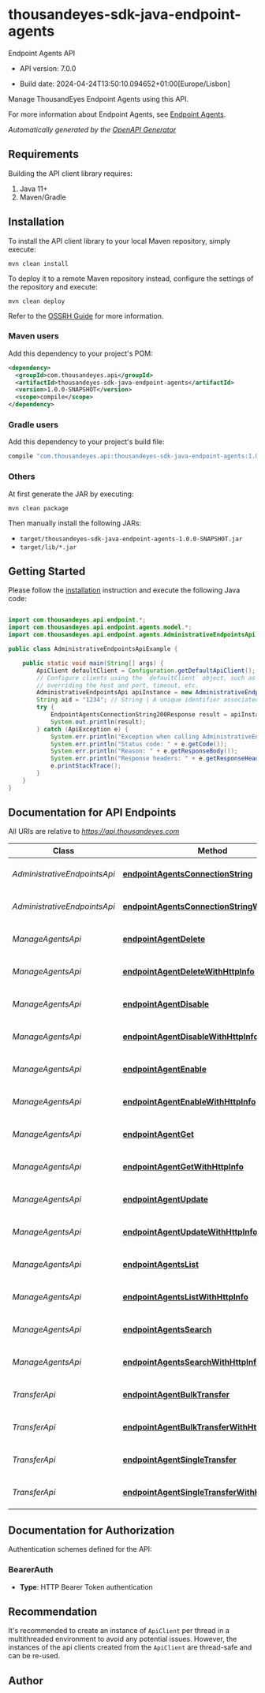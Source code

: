 # thousandeyes-sdk-java-endpoint-agents

Endpoint Agents API

- API version: 7.0.0

- Build date: 2024-04-24T13:50:10.094652+01:00[Europe/Lisbon]

Manage ThousandEyes Endpoint Agents using this API. 

For more information about Endpoint Agents, see [Endpoint Agents](https://docs.thousandeyes.com/product-documentation/global-vantage-points/endpoint-agents).


*Automatically generated by the [OpenAPI Generator](https://openapi-generator.tech)*

## Requirements

Building the API client library requires:

1. Java 11+
2. Maven/Gradle

## Installation

To install the API client library to your local Maven repository, simply execute:

```shell
mvn clean install
```

To deploy it to a remote Maven repository instead, configure the settings of the repository and execute:

```shell
mvn clean deploy
```

Refer to the [OSSRH Guide](http://central.sonatype.org/pages/ossrh-guide.html) for more information.

### Maven users

Add this dependency to your project's POM:

```xml
<dependency>
  <groupId>com.thousandeyes.api</groupId>
  <artifactId>thousandeyes-sdk-java-endpoint-agents</artifactId>
  <version>1.0.0-SNAPSHOT</version>
  <scope>compile</scope>
</dependency>
```

### Gradle users

Add this dependency to your project's build file:

```groovy
compile "com.thousandeyes.api:thousandeyes-sdk-java-endpoint-agents:1.0.0-SNAPSHOT"
```

### Others

At first generate the JAR by executing:

```shell
mvn clean package
```

Then manually install the following JARs:

- `target/thousandeyes-sdk-java-endpoint-agents-1.0.0-SNAPSHOT.jar`
- `target/lib/*.jar`

## Getting Started

Please follow the [installation](#installation) instruction and execute the following Java code:

```java

import com.thousandeyes.api.endpoint.*;
import com.thousandeyes.api.endpoint.agents.model.*;
import com.thousandeyes.api.endpoint.agents.AdministrativeEndpointsApi;

public class AdministrativeEndpointsApiExample {

    public static void main(String[] args) {
        ApiClient defaultClient = Configuration.getDefaultApiClient();
        // Configure clients using the `defaultClient` object, such as
        // overriding the host and port, timeout, etc.
        AdministrativeEndpointsApi apiInstance = new AdministrativeEndpointsApi(defaultClient);
        String aid = "1234"; // String | A unique identifier associated with your account group. You can retrieve your `AccountGroupId` from the `/account-groups` endpoint. Note that you must be assigned to the target account group. Specifying this parameter without being assigned to the target account group will result in an error response.
        try {
            EndpointAgentsConnectionString200Response result = apiInstance.endpointAgentsConnectionString(aid);
            System.out.println(result);
        } catch (ApiException e) {
            System.err.println("Exception when calling AdministrativeEndpointsApi#endpointAgentsConnectionString");
            System.err.println("Status code: " + e.getCode());
            System.err.println("Reason: " + e.getResponseBody());
            System.err.println("Response headers: " + e.getResponseHeaders());
            e.printStackTrace();
        }
    }
}

```

## Documentation for API Endpoints

All URIs are relative to *https://api.thousandeyes.com*

Class | Method | HTTP request | Description
------------ | ------------- | ------------- | -------------
*AdministrativeEndpointsApi* | [**endpointAgentsConnectionString**](docs/AdministrativeEndpointsApi.md#endpointAgentsConnectionString) | **GET** /v7/endpoint/agents/connection-string | Get agent connection string
*AdministrativeEndpointsApi* | [**endpointAgentsConnectionStringWithHttpInfo**](docs/AdministrativeEndpointsApi.md#endpointAgentsConnectionStringWithHttpInfo) | **GET** /v7/endpoint/agents/connection-string | Get agent connection string
*ManageAgentsApi* | [**endpointAgentDelete**](docs/ManageAgentsApi.md#endpointAgentDelete) | **DELETE** /v7/endpoint/agents/{agentId} | Delete endpoint agent
*ManageAgentsApi* | [**endpointAgentDeleteWithHttpInfo**](docs/ManageAgentsApi.md#endpointAgentDeleteWithHttpInfo) | **DELETE** /v7/endpoint/agents/{agentId} | Delete endpoint agent
*ManageAgentsApi* | [**endpointAgentDisable**](docs/ManageAgentsApi.md#endpointAgentDisable) | **POST** /v7/endpoint/agents/{agentId}/disable | Disable endpoint agent
*ManageAgentsApi* | [**endpointAgentDisableWithHttpInfo**](docs/ManageAgentsApi.md#endpointAgentDisableWithHttpInfo) | **POST** /v7/endpoint/agents/{agentId}/disable | Disable endpoint agent
*ManageAgentsApi* | [**endpointAgentEnable**](docs/ManageAgentsApi.md#endpointAgentEnable) | **POST** /v7/endpoint/agents/{agentId}/enable | Enable endpoint agent
*ManageAgentsApi* | [**endpointAgentEnableWithHttpInfo**](docs/ManageAgentsApi.md#endpointAgentEnableWithHttpInfo) | **POST** /v7/endpoint/agents/{agentId}/enable | Enable endpoint agent
*ManageAgentsApi* | [**endpointAgentGet**](docs/ManageAgentsApi.md#endpointAgentGet) | **GET** /v7/endpoint/agents/{agentId} | Retrieve endpoint agent
*ManageAgentsApi* | [**endpointAgentGetWithHttpInfo**](docs/ManageAgentsApi.md#endpointAgentGetWithHttpInfo) | **GET** /v7/endpoint/agents/{agentId} | Retrieve endpoint agent
*ManageAgentsApi* | [**endpointAgentUpdate**](docs/ManageAgentsApi.md#endpointAgentUpdate) | **PATCH** /v7/endpoint/agents/{agentId} | Update endpoint agent
*ManageAgentsApi* | [**endpointAgentUpdateWithHttpInfo**](docs/ManageAgentsApi.md#endpointAgentUpdateWithHttpInfo) | **PATCH** /v7/endpoint/agents/{agentId} | Update endpoint agent
*ManageAgentsApi* | [**endpointAgentsList**](docs/ManageAgentsApi.md#endpointAgentsList) | **GET** /v7/endpoint/agents | List endpoint agents
*ManageAgentsApi* | [**endpointAgentsListWithHttpInfo**](docs/ManageAgentsApi.md#endpointAgentsListWithHttpInfo) | **GET** /v7/endpoint/agents | List endpoint agents
*ManageAgentsApi* | [**endpointAgentsSearch**](docs/ManageAgentsApi.md#endpointAgentsSearch) | **POST** /v7/endpoint/agents/filter | Filter endpoint agents
*ManageAgentsApi* | [**endpointAgentsSearchWithHttpInfo**](docs/ManageAgentsApi.md#endpointAgentsSearchWithHttpInfo) | **POST** /v7/endpoint/agents/filter | Filter endpoint agents
*TransferApi* | [**endpointAgentBulkTransfer**](docs/TransferApi.md#endpointAgentBulkTransfer) | **POST** /v7/endpoint/agents/transfer/bulk | Bulk transfer agents
*TransferApi* | [**endpointAgentBulkTransferWithHttpInfo**](docs/TransferApi.md#endpointAgentBulkTransferWithHttpInfo) | **POST** /v7/endpoint/agents/transfer/bulk | Bulk transfer agents
*TransferApi* | [**endpointAgentSingleTransfer**](docs/TransferApi.md#endpointAgentSingleTransfer) | **POST** /v7/endpoint/agents/{agentId}/transfer | Transfer endpoint agent
*TransferApi* | [**endpointAgentSingleTransferWithHttpInfo**](docs/TransferApi.md#endpointAgentSingleTransferWithHttpInfo) | **POST** /v7/endpoint/agents/{agentId}/transfer | Transfer endpoint agent


<a id="documentation-for-authorization"></a>
## Documentation for Authorization


Authentication schemes defined for the API:
<a id="BearerAuth"></a>
### BearerAuth


- **Type**: HTTP Bearer Token authentication


## Recommendation

It's recommended to create an instance of `ApiClient` per thread in a multithreaded environment to avoid any potential issues.
However, the instances of the api clients created from the `ApiClient` are thread-safe and can be re-used.

## Author



